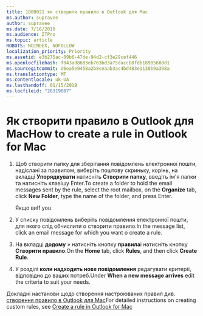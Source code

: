 ```yaml
---
title: 1800021 як створити правило в Outlook для Mac
ms.author: supravee
author: supravee
ms.date: 7/16/2018
ms.audience: ITPro
ms.topic: article
ROBOTS: NOINDEX, NOFOLLOW
localization_priority: Priority
ms.assetid: e3b275ac-09b6-47de-94d2-cf3e29cef446
ms.openlocfilehash: f843ad8683eb763bd3a75daccb8fdb18985688d1
ms.sourcegitcommit: d6ea5e9458a2b8ceaab3ac4bd483e1130b9a398a
ms.translationtype: MT
ms.contentlocale: uk-UA
ms.lasthandoff: 01/15/2019
ms.locfileid: "28319087"
---
```

# <a name="how-to-create-a-rule-in-outlook-for-mac"></a><span data-ttu-id="e2318-102">Як створити правило в Outlook для Mac</span><span class="sxs-lookup"><span data-stu-id="e2318-102">How to create a rule in Outlook for Mac</span></span>

1. <span data-ttu-id="e2318-103">Щоб створити папку для зберігання повідомлень електронної пошти, надіслані за правилом, виберіть поштову скриньку, корінь, на вкладці **Упорядкувати** натисніть **Створити папку**, введіть ім'я папки та натисніть клавішу Enter.</span><span class="sxs-lookup"><span data-stu-id="e2318-103">To create a folder to hold the email messages sent by the rule, select the root mailbox, on the **Organize** tab, click **New Folder**, type the name of the folder, and press Enter.</span></span>
    
    <span data-ttu-id="e2318-104">Якщо ви</span><span class="sxs-lookup"><span data-stu-id="e2318-104">If you</span></span> 
    
2. <span data-ttu-id="e2318-105">У списку повідомлень виберіть повідомлення електронної пошти, для якого слід обчислити o створити правило.</span><span class="sxs-lookup"><span data-stu-id="e2318-105">In the message list, click an email message for which you want o create a rule.</span></span>
    
3. <span data-ttu-id="e2318-106">На вкладці **додому** » натисніть кнопку **правила**і натисніть кнопку **Створити правило**.</span><span class="sxs-lookup"><span data-stu-id="e2318-106">On the **Home** tab, click **Rules**, and then click **Create Rule**.</span></span>
    
4. <span data-ttu-id="e2318-107">У розділі **коли надходить нове повідомлення** редагувати критерії, відповідно до ваших потреб.</span><span class="sxs-lookup"><span data-stu-id="e2318-107">Under **When a new message arrives** edit the criteria to suit your needs.</span></span> 
    
<span data-ttu-id="e2318-108">Докладні настанови щодо створення настроюваних правил див. [створення правило в Outlook для Mac](https://aka.ms/AA1uy0v)</span><span class="sxs-lookup"><span data-stu-id="e2318-108">For detailed instructions on creating custom rules, see [Create a rule in Outlook for Mac](https://aka.ms/AA1uy0v)</span></span>
  

